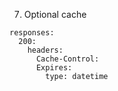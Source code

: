 
7. Optional cache

```
responses:
  200:
    headers:
      Cache-Control:
      Expires: 
        type: datetime
```